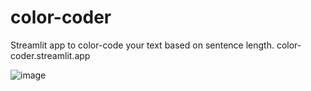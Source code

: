 # color-coder
Streamlit app to color-code your text based on sentence length. color-coder.streamlit.app

![image](https://user-images.githubusercontent.com/5103165/201797294-fb5e0fe0-a64e-4ddc-9c67-f966ab69d38c.png)
